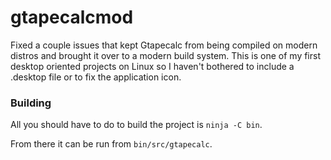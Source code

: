 # gtapecalcmod

Fixed a couple issues that kept Gtapecalc from being compiled on modern distros and brought it over to a modern build system. This is one of my first desktop oriented projects on Linux so I haven't bothered to include a .desktop file or to fix the application icon. 

### Building
All you should have to do to build the project is `ninja -C bin`.

From there it can be run from `bin/src/gtapecalc`.
